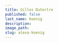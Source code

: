 ```yaml
---
title: Gilles Dutertre
published: false
last_name: Koenig
description:
image_path:
slug: alexa-koenig
---
```



